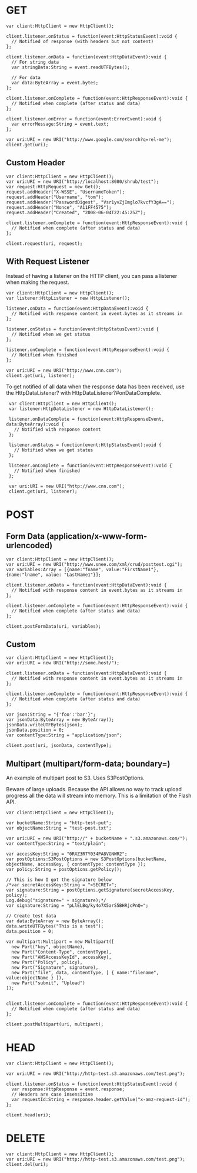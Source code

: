 # GET

	var client:HttpClient = new HttpClient();
      
	client.listener.onStatus = function(event:HttpStatusEvent):void {
	  // Notified of response (with headers but not content)
	};

	client.listener.onData = function(event:HttpDataEvent):void {
	  // For string data
	  var stringData:String = event.readUTFBytes();

	  // For data
	  var data:ByteArray = event.bytes;    
	};

	client.listener.onComplete = function(event:HttpResponseEvent):void {
	  // Notified when complete (after status and data)
	};

	client.listener.onError = function(event:ErrorEvent):void {
	  var errorMessage:String = event.text;
	};      

	var uri:URI = new URI("http://www.google.com/search?q=rel-me");
	client.get(uri);

## Custom Header

	var client:HttpClient = new HttpClient();
	var uri:URI = new URI("http://localhost:8080/shrub/test");      
	var request:HttpRequest = new Get();
	request.addHeader("X-WSSE", "UsernameToken");
	request.addHeader("Username", "tom");
	request.addHeader("PasswordDigest", "Vsr1yvZjImglo7kvcfY3gA==");
	request.addHeader("Nonce", "A11FF4575");
	request.addHeader("Created", "2008-06-04T22:45:25Z");

	client.listener.onComplete = function(event:HttpResponseEvent):void {
	  // Notified when complete (after status and data)
	};

	client.request(uri, request);

## With Request Listener

Instead of having a listener on the HTTP client, you can pass a listener when making the request.

	var client:HttpClient = new HttpClient();
	var listener:HttpListener = new HttpListener();

	listener.onData = function(event:HttpDataEvent):void {
	  // Notified with response content in event.bytes as it streams in
	};

	listener.onStatus = function(event:HttpStatusEvent):void {
	  // Notified when we get status
	};

	listener.onComplete = function(event:HttpResponseEvent):void {
	  // Notified when finished
	};

	var uri:URI = new URI("http://www.cnn.com");
	client.get(uri, listener);

To get notified of all data when the response data has been received, use the HttpDataListener? with HttpDataListener?#onDataComplete.

	 var client:HttpClient = new HttpClient();
	 var listener:HttpDataListener = new HttpDataListener();
   
	 listener.onDataComplete = function(event:HttpResponseEvent, data:ByteArray):void {
	   // Notified with response content
	 };
   
	 listener.onStatus = function(event:HttpStatusEvent):void {
	   // Notified when we get status
	 };
   
	 listener.onComplete = function(event:HttpResponseEvent):void {
	   // Notified when finished
	 };
   
	 var uri:URI = new URI("http://www.cnn.com");
	 client.get(uri, listener);
    
# POST

## Form Data (application/x-www-form-urlencoded)

	var client:HttpClient = new HttpClient();
	var uri:URI = new URI("http://www.snee.com/xml/crud/posttest.cgi");
	var variables:Array = [{name:"fname", value:"FirstName1"}, {name:"lname", value: "LastName1"}];

	client.listener.onData = function(event:HttpDataEvent):void {
	  // Notified with response content in event.bytes as it streams in
	};

	client.listener.onComplete = function(event:HttpResponseEvent):void {
	  // Notified when complete (after status and data)
	};

	client.postFormData(uri, variables);


## Custom

	var client:HttpClient = new HttpClient();
	var uri:URI = new URI("http://some.host/");

	client.listener.onData = function(event:HttpDataEvent):void {
	  // Notified with response content in event.bytes as it streams in
	};

	client.listener.onComplete = function(event:HttpResponseEvent):void {
	  // Notified when complete (after status and data)
	};

	var json:String = "{'foo':'bar'}";
	var jsonData:ByteArray = new ByteArray();
	jsonData.writeUTFBytes(json);
	jsonData.position = 0;
	var contentType:String = "application/json";

	client.post(uri, jsonData, contentType);
	
## Multipart (multipart/form-data; boundary=)

An example of multipart post to S3. Uses S3PostOptions.

Beware of large uploads. Because the API allows no way to track upload progress all the data will stream into memory. This is a limitation of the Flash API.

	var client:HttpClient = new HttpClient();
      
	var bucketName:String = "http-test-put";
	var objectName:String = "test-post.txt";

	var uri:URI = new URI("http://" + bucketName + ".s3.amazonaws.com/");
	var contentType:String = "text/plain";

	var accessKey:String = "0RXZ3R7Y034PA8VGNWR2";      
	var postOptions:S3PostOptions = new S3PostOptions(bucketName, objectName, accessKey, { contentType: contentType });      
	var policy:String = postOptions.getPolicy();

	// This is how I got the signature below
	/*var secretAccessKey:String = "<SECRET>";      
	var signature:String = postOptions.getSignature(secretAccessKey, policy);
	Log.debug("signature=" + signature);*/
	var signature:String = "pLlELBq/ky4o7X5arS5BHRjcPnQ=";

	// Create test data
	var data:ByteArray = new ByteArray();
	data.writeUTFBytes("This is a test");
	data.position = 0;

	var multipart:Multipart = new Multipart([ 
	  new Part("key", objectName), 
	  new Part("Content-Type", contentType),
	  new Part("AWSAccessKeyId", accessKey),
	  new Part("Policy", policy),
	  new Part("Signature", signature),
	  new Part("file", data, contentType, [ { name:"filename", value:objectName } ]),
	  new Part("submit", "Upload")
	]);


	client.listener.onComplete = function(event:HttpResponseEvent):void {
	  // Notified when complete (after status and data)
	};

	client.postMultipart(uri, multipart);

# HEAD

	var client:HttpClient = new HttpClient();
            
	var uri:URI = new URI("http://http-test.s3.amazonaws.com/test.png");

	client.listener.onStatus = function(event:HttpStatusEvent):void {
	  var response:HttpResponse = event.response;
	  // Headers are case insensitive
	  var requestId:String = response.header.getValue("x-amz-request-id");
	};

	client.head(uri);

# DELETE

	var client:HttpClient = new HttpClient();            
	var uri:URI = new URI("http://http-test.s3.amazonaws.com/test.png");
	client.del(uri);